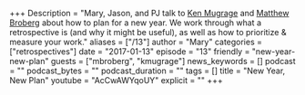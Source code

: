 +++
Description = "Mary, Jason, and PJ talk to [Ken Mugrage](http://twitter.com/kmugrage) and [Matthew Broberg](http://twitter.com/mjbrender) about how to plan for a new year. We work through what a retrospective is (and why it might be useful), as well as how to prioritize & measure your work."
aliases = ["/13"]
author = "Mary"
categories = ["retrospectives"]
date = "2017-01-13"
episode = "13"
friendly = "new-year-new-plan"
guests = ["mbroberg", "kmugrage"]
news_keywords = []
podcast = ""
podcast_bytes = ""
podcast_duration = ""
tags = []
title = "New Year, New Plan"
youtube = "AcCwAWYqoUY"
explicit = ""
+++
